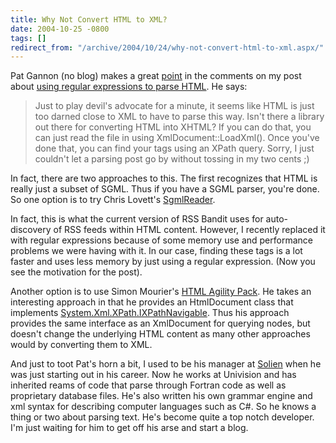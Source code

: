 ```yaml
---
title: Why Not Convert HTML to XML?
date: 2004-10-25 -0800
tags: []
redirect_from: "/archive/2004/10/24/why-not-convert-html-to-xml.aspx/"
---
```


Pat Gannon (no blog) makes a great
[point](https://haacked.com/archive/2004/10/25/1471.aspx#1486) in the
comments on my post about [using regular expressions to parse
HTML](https://haacked.com/archive/2004/10/25/1471.aspx). He says:

> Just to play devil's advocate for a minute, it seems like HTML is just
> too darned close to XML to have to parse this way. Isn't there a
> library out there for converting HTML into XHTML? If you can do that,
> you can just read the file in using XmlDocument::LoadXml(). Once
> you've done that, you can find your tags using an XPath query. Sorry,
> I just couldn't let a parsing post go by without tossing in my two
> cents ;)

In fact, there are two approaches to this. The first recognizes that
HTML is really just a subset of SGML. Thus if you have a SGML parser,
you're done. So one option is to try Chris Lovett's
[SgmlReader](http://www.gotdotnet.com/Community/UserSamples/Details.aspx?SampleGuid=B90FDDCE-E60D-43F8-A5C4-C3BD760564BC).

In fact, this is what the current version of RSS Bandit uses for
auto-discovery of RSS feeds within HTML content. However, I recently
replaced it with regular expressions because of some memory use and
performance problems we were having with it. In our case, finding these
tags is a lot faster and uses less memory by just using a regular
expression. (Now you see the motivation for the post).

Another option is to use Simon Mourier's [HTML Agility
Pack](http://blogs.msdn.com/smourier/archive/2003/06/04/8265.aspx). He
takes an interesting approach in that he provides an HtmlDocument class
that implements
[System.Xml.XPath.IXPathNavigable](http://msdn.microsoft.com/library/default.asp?url=/library/en-us/cpref/html/frlrfsystemxmlxpathixpathnavigableclasstopic.asp).
Thus his approach provides the same interface as an XmlDocument for
querying nodes, but doesn't change the underlying HTML content as many
other approaches would by converting them to XML.

And just to toot Pat's horn a bit, I used to be his manager at
[Solien](http://www.solien.com/) when he was just starting out in his
career. Now he works at Univision and has inherited reams of code that
parse through Fortran code as well as proprietary database files. He's
also written his own grammar engine and xml syntax for describing
computer languages such as C\#. So he knows a thing or two about parsing
text. He's become quite a top notch developer. I'm just waiting for him
to get off his arse and start a blog.

